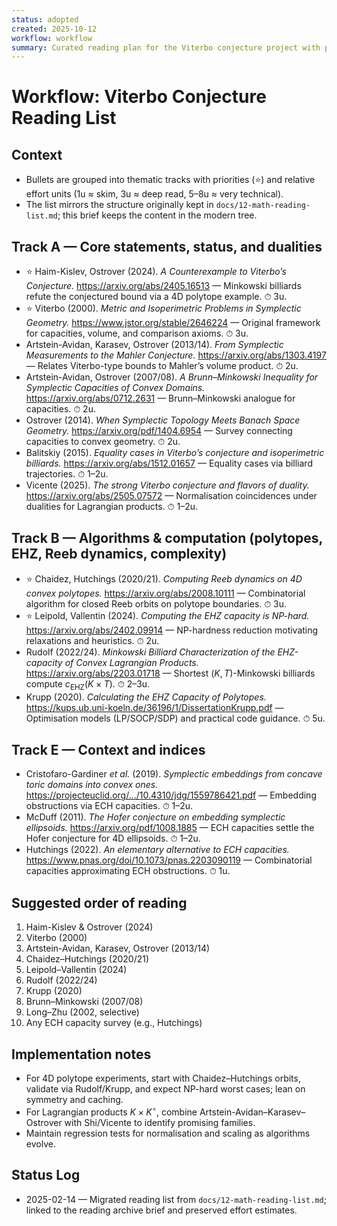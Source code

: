 ```yaml
---
status: adopted
created: 2025-10-12
workflow: workflow
summary: Curated reading plan for the Viterbo conjecture project with priorities and effort estimates.
---
```


# Workflow: Viterbo Conjecture Reading List

## Context

- Bullets are grouped into thematic tracks with priorities (⭐) and relative effort units (1u ≈ skim, 3u ≈ deep read, 5–8u ≈ very technical).
- The list mirrors the structure originally kept in `docs/12-math-reading-list.md`; this brief keeps the content in the modern tree.

## Track A — Core statements, status, and dualities

- ⭐ Haim-Kislev, Ostrover (2024). *A Counterexample to Viterbo’s Conjecture.* https://arxiv.org/abs/2405.16513 — Minkowski billiards refute the conjectured bound via a 4D polytope example. ⏱ 3u.
- ⭐ Viterbo (2000). *Metric and Isoperimetric Problems in Symplectic Geometry.* https://www.jstor.org/stable/2646224 — Original framework for capacities, volume, and comparison axioms. ⏱ 3u.
- Artstein-Avidan, Karasev, Ostrover (2013/14). *From Symplectic Measurements to the Mahler Conjecture.* https://arxiv.org/abs/1303.4197 — Relates Viterbo-type bounds to Mahler’s volume product. ⏱ 2u.
- Artstein-Avidan, Ostrover (2007/08). *A Brunn–Minkowski Inequality for Symplectic Capacities of Convex Domains.* https://arxiv.org/abs/0712.2631 — Brunn–Minkowski analogue for capacities. ⏱ 2u.
- Ostrover (2014). *When Symplectic Topology Meets Banach Space Geometry.* https://arxiv.org/pdf/1404.6954 — Survey connecting capacities to convex geometry. ⏱ 2u.
- Balitskiy (2015). *Equality cases in Viterbo’s conjecture and isoperimetric billiards.* https://arxiv.org/abs/1512.01657 — Equality cases via billiard trajectories. ⏱ 1–2u.
- Vicente (2025). *The strong Viterbo conjecture and flavors of duality.* https://arxiv.org/abs/2505.07572 — Normalisation coincidences under dualities for Lagrangian products. ⏱ 1–2u.

## Track B — Algorithms & computation (polytopes, EHZ, Reeb dynamics, complexity)

- ⭐ Chaidez, Hutchings (2020/21). *Computing Reeb dynamics on 4D convex polytopes.* https://arxiv.org/abs/2008.10111 — Combinatorial algorithm for closed Reeb orbits on polytope boundaries. ⏱ 3u.
- ⭐ Leipold, Vallentin (2024). *Computing the EHZ capacity is NP-hard.* https://arxiv.org/abs/2402.09914 — NP-hardness reduction motivating relaxations and heuristics. ⏱ 2u.
- Rudolf (2022/24). *Minkowski Billiard Characterization of the EHZ-capacity of Convex Lagrangian Products.* https://arxiv.org/abs/2203.01718 — Shortest $(K,T)$-Minkowski billiards compute $c_{\mathrm{EHZ}}(K \times T)$. ⏱ 2–3u.
- Krupp (2020). *Calculating the EHZ Capacity of Polytopes.* https://kups.ub.uni-koeln.de/36196/1/DissertationKrupp.pdf — Optimisation models (LP/SOCP/SDP) and practical code guidance. ⏱ 5u.

## Track E — Context and indices

- Cristofaro-Gardiner *et al.* (2019). *Symplectic embeddings from concave toric domains into convex ones.* https://projecteuclid.org/.../10.4310/jdg/1559786421.pdf — Embedding obstructions via ECH capacities. ⏱ 1–2u.
- McDuff (2011). *The Hofer conjecture on embedding symplectic ellipsoids.* https://arxiv.org/pdf/1008.1885 — ECH capacities settle the Hofer conjecture for 4D ellipsoids. ⏱ 1–2u.
- Hutchings (2022). *An elementary alternative to ECH capacities.* https://www.pnas.org/doi/10.1073/pnas.2203090119 — Combinatorial capacities approximating ECH obstructions. ⏱ 1u.

## Suggested order of reading

1. Haim-Kislev & Ostrover (2024)
2. Viterbo (2000)
3. Artstein-Avidan, Karasev, Ostrover (2013/14)
4. Chaidez–Hutchings (2020/21)
5. Leipold–Vallentin (2024)
6. Rudolf (2022/24)
7. Krupp (2020)
8. Brunn–Minkowski (2007/08)
9. Long–Zhu (2002, selective)
10. Any ECH capacity survey (e.g., Hutchings)

## Implementation notes

- For 4D polytope experiments, start with Chaidez–Hutchings orbits, validate via Rudolf/Krupp, and expect NP-hard worst cases; lean on symmetry and caching.
- For Lagrangian products $K \times K^{\circ}$, combine Artstein-Avidan–Karasev–Ostrover with Shi/Vicente to identify promising families.
- Maintain regression tests for normalisation and scaling as algorithms evolve.

## Status Log

- 2025-02-14 — Migrated reading list from `docs/12-math-reading-list.md`; linked to the reading archive brief and preserved effort estimates.
